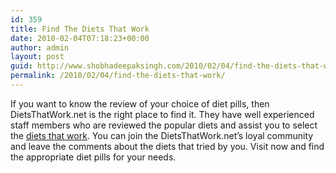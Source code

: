 ```yaml
---
id: 359
title: Find The Diets That Work
date: 2010-02-04T07:18:23+00:00
author: admin
layout: post
guid: http://www.shobhadeepaksingh.com/2010/02/04/find-the-diets-that-work/
permalink: /2010/02/04/find-the-diets-that-work/
---
```

If you want to know the review of your choice of diet pills, then DietsThatWork.net is the right place to find it. They have well experienced staff members who are reviewed the popular diets and assist you to select the [diets that work](http://dietsthatwork.net/). You can join the DietsThatWork.net&#8217;s loyal community and leave the comments about the diets that tried by you. Visit now and find the appropriate diet pills for your needs.